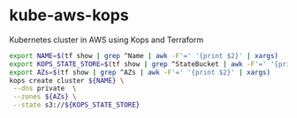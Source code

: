 # kube-aws-kops
Kubernetes cluster in AWS using Kops and Terraform


```bash
export NAME=$(tf show | grep ^Name | awk -F'=' '{print $2}' | xargs)
export KOPS_STATE_STORE=$(tf show | grep ^StateBucket | awk -F'=' '{print $2}' | xargs)
export AZs=$(tf show | grep ^AZs | awk -F'=' '{print $2}' | xargs)
kops create cluster ${NAME} \
 --dns private  \
 --zones ${AZs} \
 --state s3://${KOPS_STATE_STORE}
```